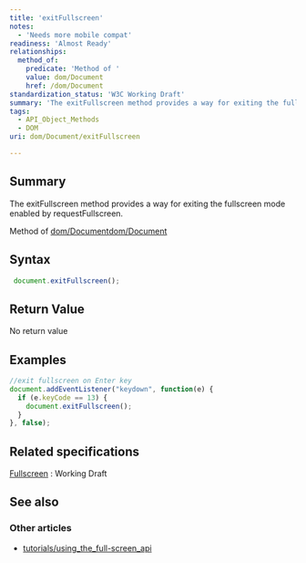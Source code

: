 ```yaml
---
title: 'exitFullscreen'
notes:
  - 'Needs more mobile compat'
readiness: 'Almost Ready'
relationships:
  method_of:
    predicate: 'Method of '
    value: dom/Document
    href: /dom/Document
standardization_status: 'W3C Working Draft'
summary: 'The exitFullscreen method provides a way for exiting the fullscreen mode enabled by requestFullscreen.'
tags:
  - API_Object_Methods
  - DOM
uri: dom/Document/exitFullscreen

---
```

## Summary

The exitFullscreen method provides a way for exiting the fullscreen mode enabled by requestFullscreen.

Method of [dom/Document](/dom/Document)[dom/Document](/dom/Document)

## Syntax

``` js
 document.exitFullscreen();
```

## Return Value

No return value

## Examples

``` js
//exit fullscreen on Enter key
document.addEventListener("keydown", function(e) {
  if (e.keyCode == 13) {
    document.exitFullscreen();
  }
}, false);
```

## Related specifications

[Fullscreen](http://www.w3.org/TR/fullscreen/#api)
:   Working Draft

## See also

### Other articles

-   [tutorials/using\_the\_full-screen\_api](/tutorials/using_the_full-screen_api)
